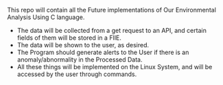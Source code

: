 This repo will contain all the Future implementations of Our Environmental Analysis Using C language. 
- The data will be collected from a get request to an API, and certain fields of them will be stored in a FIlE.
- The data will be shown to the user, as desired.
- The Program should generate alerts to the User if there is an anomaly/abnormality in the Processed Data.
- All these things will be implemented on the Linux System, and will be accessed by the user through commands.
